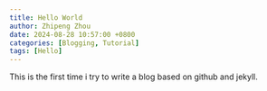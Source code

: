 ```yaml
---
title: Hello World
author: Zhipeng Zhou
date: 2024-08-28 10:57:00 +0800
categories: [Blogging, Tutorial]
tags: [Hello]
---
```


This is the first time i try to write a blog based on github and jekyll.


